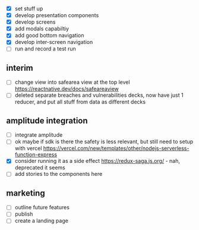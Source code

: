
- [x] set stuff up
- [x] develop presentation components
- [x] develop screens
- [x] add modals capabiltiy
- [x] add good bottom navigation
- [x] develop inter-screen navigation
- [ ] run and record a test run

## interim
- [ ] change view into safearea view at the top level https://reactnative.dev/docs/safeareaview
- [ ] deleted separate breaches and vulnerabilities decks, now have just 1 reducer, and put all stuff from data as different decks

## amplitude integration
- [ ] integrate amplitude
- [ ] ok maybe if sdk is there the safety is less relevant, but still need to setup with vercel https://vercel.com/new/templates/other/nodejs-serverless-function-express
- [x] consider running it as a side effect https://redux-saga.js.org/ - nah, deprecated it seems
- [ ] add stories to the components here

## marketing
- [ ] outline future features
- [ ] publish
- [ ] create a landing page
